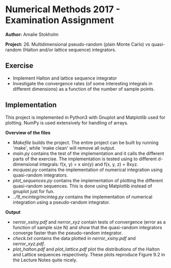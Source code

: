 Numerical Methods 2017 - Examination Assignment
===============================================

**Author:** Amalie Stokholm

**Project:** 26. Multidimensional pseudo-random (plain Monte Carlo) vs quasi-random (Halton and/or lattice sequence) integrators.


Exercise
---------

* Implement Halton and lattice sequence integrator
* Investigate the convergence rates (of some interesting integrals in different dimensions) as a function of the number of sample points.


Implementation
--------------

This project is implemented in Python3 with Gnuplot and Matplotlib used for plotting. NumPy is used extensively for handling of arrays.

**Overview of the files**
* *Makefile* builds the project. The entire project can be built by running 'make', while 'make clean' will remove all output.
* *main.py* contains the test of the implementation and it calls the different parts of the exercise. The implementation is tested using to different d-dimensional integrals: f(x, y) = x sin(y) and f(x, y, z) = 8xyz.
* *mcquasi.py* contains the implementation of numerical integration using quasi-random integrators.
* *plot_sequences.py* contains the implementation of plotting the different quasi-random sequences. This is done using Matplotlib instead of gnuplot just for fun.
* *../9_mcinteg/mcinteg.py* contains the implementation of numerical integration using a pseudo-random integrator.


**Output**
* *nerror_xsiny.pdf* and *nerror_xyz* contain tests of convergence (error as a function of sample size N) and show that the quasi-random integrators converge faster than the pseudo-random integrator. 
* *check.txt* contains the data plotted in *nerror_xsiny.pdf* and *nerror_xyz.pdf*.
* *plot_halton.pdf* and *plot_lattice.pdf* plot the distributions of the Halton and Lattice sequences respectively. These plots reproduce Figure 9.2 in the Lecture Notes quite nicely.

